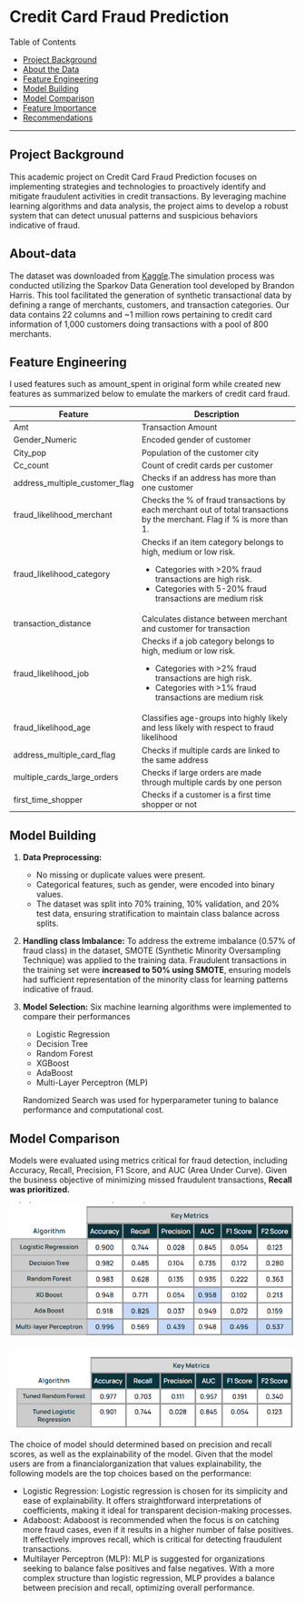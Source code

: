 # Credit Card Fraud Prediction

Table of Contents

- [Project Background](#project-background)
- [About the Data](#about-data)
- [Feature Engineering](#feature-Engineering)
- [Model Building](#model-building)
- [Model Comparison](#model-comparison)
- [Feature Importance](#feature-importance)
- [Recommendations](#recommendations)

***

## Project Background
This academic project on Credit Card Fraud Prediction focuses on implementing strategies and technologies to proactively identify and mitigate fraudulent activities in credit transactions. By leveraging machine learning algorithms and data analysis, the project aims to develop a robust system that can detect unusual patterns and suspicious behaviors indicative of fraud.

## About-data

The dataset was downloaded from [Kaggle](https://www.kaggle.com/datasets/kartik2112/fraud-detection).The simulation process was conducted utilizing the Sparkov Data Generation tool developed by Brandon Harris. This tool facilitated the generation of synthetic transactional data by defining a range of merchants, customers, and transaction categories. Our data contains 22 columns and ~1 million rows pertaining to credit card
information of 1,000 customers doing transactions with a pool of 800 merchants.

## Feature Engineering

I used features such as amount_spent in original form while created new features as summarized below to emulate the markers of credit card fraud.

| Feature         | Description                         |
|-----------------|-------------------------------------|
| Amt             | Transaction Amount                  |
| Gender_Numeric  | Encoded gender of customer          |
| City_pop        | Population of the customer city     |
| Cc_count        | Count of credit cards per customer  |
| address_multiple_customer_flag  | Checks if an address has more than one customer  |
| fraud_likelihood_merchant  | Checks the % of fraud transactions by each merchant out of total transactions by the merchant. Flag if % is more than 1.|
| fraud_likelihood_category  | Checks if an item category belongs to high, medium or low risk.<ul><li> Categories with >20% fraud transactions are high risk.</li><li> Categories with 5-20% fraud transactions are medium risk</li></ul>|
| transaction_distance  | Calculates distance between merchant and customer for transaction  |
| fraud_likelihood_job  | Checks if a job category belongs to high, medium or low risk.<ul><li>Categories with >2% fraud transactions are high risk.</li><li> Categories with >1% fraud transactions are medium risk</li></ul>|
| fraud_likelihood_age | Classifies age-groups into highly likely and less likely with respect to fraud likelihood |
| address_multiple_card_flag | Checks if multiple cards are linked to the same address |
| multiple_cards_large_orders | Checks if large orders are made through multiple cards by one person |
| first_time_shopper | Checks if a customer is a first time shopper or not |


## Model Building

1. **Data Preprocessing:**
    - No missing or duplicate values were present.
    - Categorical features, such as gender, were encoded into binary values.
    - The dataset was split into 70% training, 10% validation, and 20% test data, ensuring stratification to maintain class balance across splits.

2. **Handling class Imbalance:** To address the extreme imbalance (0.57% of fraud class) in the dataset, SMOTE (Synthetic Minority Oversampling Technique) was applied to the training data. Fraudulent transactions in the training set were **increased to 50% using SMOTE**, ensuring models had sufficient representation of the minority class for learning patterns indicative of fraud.

3. **Model Selection:** Six machine learning algorithms were implemented to compare their performances
    - Logistic Regression
    - Decision Tree
    - Random Forest
    - XGBoost
    - AdaBoost
    - Multi-Layer Perceptron (MLP)

   Randomized Search was used for hyperparameter tuning to balance performance and computational cost.

## Model Comparison

Models were evaluated using metrics critical for fraud detection, including Accuracy, Recall, Precision, F1 Score, and AUC (Area Under Curve). Given the business objective of minimizing missed fraudulent transactions, **Recall was prioritized.**

![Model1](https://github.com/Shakya24/Masters-projects/blob/main/Applied%20Machine%20Learning/Visualizations/Model1.png)

![Model2](https://github.com/Shakya24/Masters-projects/blob/main/Applied%20Machine%20Learning/Visualizations/Model2.png)

The choice of model should determined based on precision and recall scores, as well as the explainability of the model. Given that the model users are from a financialorganization that values explainability, the following models are the top choices based on the performance:

- Logistic Regression: Logistic regression is chosen for its simplicity and ease of explainability. It offers straightforward interpretations of coefficients, making it ideal for transparent decision-making processes.
- Adaboost: Adaboost is recommended when the focus is on catching more fraud cases, even if it results in a higher number of false positives. It effectively improves recall, which is critical for detecting fraudulent transactions.
- Multilayer Perceptron (MLP): MLP is suggested for organizations seeking to balance false positives and false negatives. With a more complex structure than logistic regression, MLP provides a balance between precision and recall, optimizing overall performance.
